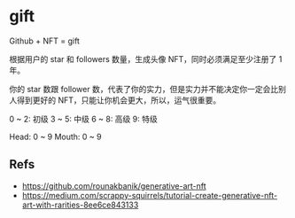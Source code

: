 # gift

Github + NFT = gift

根据用户的 star 和 followers 数量，生成头像 NFT，同时必须满足至少注册了 1 年。

你的 star 数跟 follower 数，代表了你的实力，但是实力并不能决定你一定会比别人得到更好的 NFT，只能让你机会更大，所以，运气很重要。

0 ~ 2: 初级
3 ~ 5: 中级
6 ~ 8: 高级
9: 特级

Head: 0 ~ 9
Mouth: 0 ~ 9

## Refs

* <https://github.com/rounakbanik/generative-art-nft>
* <https://medium.com/scrappy-squirrels/tutorial-create-generative-nft-art-with-rarities-8ee6ce843133>

